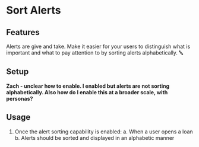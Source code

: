 # Sort Alerts

## Features

Alerts are give and take. Make it easier for your users to distinguish what is important and what to pay attention to by sorting alerts alphabetically. :abc:

## Setup

**Zach - unclear how to enable. I enabled but alerts are not sorting alphabetically. Also how do I enable this at a broader scale, with personas?**

## Usage

1. Once the alert sorting capability is enabled:
   a. When a user opens a loan
   b. Alerts should be sorted and displayed in an alphabetic manner
